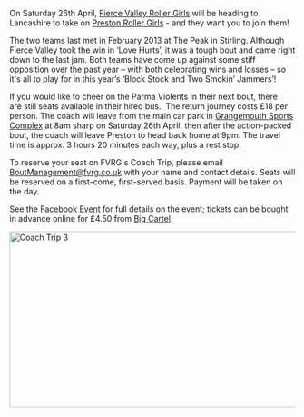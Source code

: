 <html><body><p>On Saturday 26th April, <a title="FVRG Facebook Page" href="https://www.facebook.com/FierceValleyRG?fref=ts" target="_blank">Fierce Valley Roller Girls</a> will be heading to Lancashire to take on <a title="https://www.facebook.com/prestonrollers?fref=ts" href="Preston%20Roller%20Girls%20Facebook%20Page" target="_blank">Preston Roller Girls</a> - and they want you to join them!

The two teams last met in February 2013 at The Peak in Stirling. Although Fierce Valley took the win in ‘Love Hurts’, it was a tough bout and came right down to the last jam. Both teams have come up against some stiff opposition over the past year – with both celebrating wins and losses – so it's all to play for in this year’s ‘Block Stock and Two Smokin’ Jammers’!

If you would like to cheer on the Parma Violents in their next bout, there are still seats available in their hired bus.  The return journey costs £18 per person. The coach will leave from the main car park in <a title="Grangemouth Sports Complex" href="http://www.falkirkcommunitytrust.org/venues/grangemouth-sports-complex/" target="_blank">Grangemouth Sports Complex</a> at 8am sharp on Saturday 26th April, then after the action-packed bout, the coach will leave Preston to head back home at 9pm. The travel time is approx. 3 hours 20 minutes each way, plus a rest stop.

To reserve your seat on FVRG's Coach Trip, please email <a title="Email FVRG" href="mailto:%20BoutManagement@fvrg.co.uk">BoutManagement@fvrg.co.uk</a> with your name and contact details. Seats will be reserved on a first-come, first-served basis. Payment will be taken on the day.

See the <a title="Preston vs FVRG Facebook Event" href="https://www.facebook.com/events/623798847687043/?ref=5" target="_blank">Facebook Event </a>for full details on the event; tickets can be bought in advance online for £4.50 from <a title="But Tickets Online" href="http://prg.bigcartel.com/product/block-stock-and-two-smokin-jammers-prg-vs-fvrg-26-04-14" target="_blank">Big Cartel</a>.

<a href="http://scottishrollerderbyblog.com/2014/04/coach-trip-3.jpg"><img class="aligncenter size-full wp-image-3369" src="http://scottishrollerderbyblog.com/2014/04/coach-trip-3.jpg" alt="Coach Trip 3" width="550" height="310"></a>

 

 </p></body></html>
